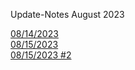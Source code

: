 Update-Notes August 2023

[08/14/2023](./08-14-2023/08-14-2023.md)
<br>
[08/15/2023](./08-15-2023/08-15-2023.md)
<br>
[08/15/2023 #2](./08-15-2023-2/08-15-2023-2.md)
<br>
